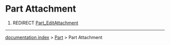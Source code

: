 # Part Attachment
1.  REDIRECT [Part\_EditAttachment](Part_EditAttachment.md)

---
[documentation index](../README.md) > [Part](Part_Workbench.md) > Part Attachment
